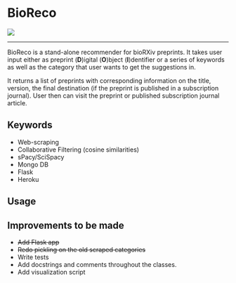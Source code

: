 # BioReco

![](demo-1.gif)

---

BioReco is a stand-alone recommender for bioRXiv preprints. It takes user input
either as preprint (**D**)igital (**O**)bject (**I**)dentifier or a series of
keywords as well as the category that user wants to get the suggestions in.

It returns a list of preprints with corresponding information on the title,
version, the final destination (if the preprint is published in a subscription
  journal). User then can visit the preprint or published subscription journal
  article.

## Keywords
  - Web-scraping
  - Collaborative Filtering (cosine similarities)
  - sPacy/SciSpacy
  - Mongo DB
  - Flask
  - Heroku

## Usage



## Improvements to be made

- ~~Add Flask app~~
- ~~Redo pickling on the old scraped categories~~
- Write tests
- Add docstrings and comments throughout the classes.
- Add visualization script
